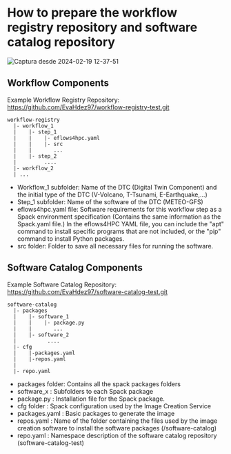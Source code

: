 # How to prepare the workflow registry repository and software catalog repository

![Captura desde 2024-02-19 12-37-51](https://github.com/EvaHdez97/Image-creation-tutorial/assets/158464827/8377b287-5d93-4016-ac96-a8ea8b023648)

## Workflow Components

Example Workflow Registry Repository: https://github.com/EvaHdez97/workflow-registry-test.git

```
workflow-registry
  |- workflow_1
  |    |- step_1
  |    |    |- eflows4hpc.yaml               
  |    |    |- src                     
  |    |       ...
  |    |- step_2
  |         ....
  |- workflow_2                                
  |	...
```
- Workflow_1 subfolder: Name of the DTC (Digital Twin Component) and the initial type of the DTC (V-Volcano, T-Tsunami, E-Earthquake,...)
- Step_1 subfolder: Name of the software of the DTC (METEO-GFS)
- eflows4hpc.yaml file: Software requirements for this workflow step as a Spack environment specification (Contains the same information as the Spack.yaml file.) In the eflows4HPC YAML file, you can include the "apt" command to install specific programs that are not included, or the "pip" command to install Python packages.
- src folder: Folder to save all necessary files for running the software.

## Software Catalog Components

Example Software Catalog Repository: https://github.com/EvaHdez97/software-catalog-test.git

```
software-catalog
  |- packages
  |    |- software_1     
  |    |    |- package.py		
  |    |       ...
  |    |- software_2    
  |          ....
  |- cfg				
  |    |-packages.yaml  
  |    |-repos.yaml     
  |    
  |- repo.yaml				
```
- packages folder: Contains all the spack packages folders
- software_x : Subfolders to each Spack package
- package.py : Installation file for the Spack package.
- cfg folder : Spack configuration used by the Image Creation Service
- packages.yaml : Basic packages to generate the image
- repos.yaml : Name of the folder containing the files used by the image creation software to install the software packages (/software-catalog)
- repo.yaml : Namespace description of the software catalog repository  (software-catalog-test)
